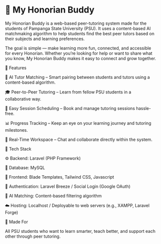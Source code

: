 # 🧠 My Honorian Buddy

My Honorian Buddy is a web-based peer-tutoring system made for the students of Pampanga State University (PSU).
It uses a content-based AI matchmaking algorithm to help students find the best peer tutors based on their subjects and learning preferences.

The goal is simple — make learning more fun, connected, and accessible for every Honorian. Whether you’re looking for help or want to share what you know, My Honorian Buddy makes it easy to connect and grow together.

🚀 Features

🤖 AI Tutor Matching – Smart pairing between students and tutors using a content-based algorithm.

🎓 Peer-to-Peer Tutoring – Learn from fellow PSU students in a collaborative way.

📅 Easy Session Scheduling – Book and manage tutoring sessions hassle-free.

📊 Progress Tracking – Keep an eye on your learning journey and tutoring milestones.

💬 Real-Time Workspace – Chat and collaborate directly within the system.

🧩 Tech Stack

⚙️ Backend: Laravel (PHP Framework)

💾 Database: MySQL

🎨 Frontend: Blade Templates, Tailwind CSS, Javascript

🔐 Authentication: Laravel Breeze / Social Login (Google OAuth)

🧠 AI Matching: Content-based filtering algorithm

☁️ Hosting: Localhost / Deployable to web servers (e.g., XAMPP, Laravel Forge)

🏫 Made For

All PSU students who want to learn smarter, teach better, and support each other through peer tutoring.